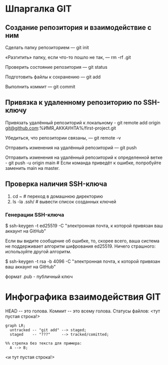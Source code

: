# Шпаргалка GIT

##  Создание репозитория и взаимодействие с ним

Сделать папку репозиторием — git init

«Разгитить» папку, если что-то пошло не так, — rm -rf .git

Проверить состояние репозитория — git status

Подготовить файлы к сохранению — git add

Выполнить коммит — git commit

## Привязка к удаленному репозиторию по SSH-ключу

Привязать удалённый репозиторий к локальному - git remote add origin git@github.com:%ИМЯ_АККАУНТА%/first-project.git 

Убедиться, что репозитории связаны, — git remote -v

Отправить изменения на удалённый репозиторий — git push

Отправить изменения на удалённый репозиторий к определенной ветке - git push -u origin main # Если команда приведёт к ошибке, попробуйте заменить main на master.

## Проверка наличия SSH-ключа

1. cd ~ # переход в домашнюю директорию
2. ls -la .ssh/ # вывести список созданных ключей 

### Генерации SSH-ключа

$ ssh-keygen -t ed25519 -C "электронная почта, к которой привязан ваш аккаунт на GitHub"

Если вы видите сообщение об ошибке, то, скорее всего, ваша система не поддерживает алгоритм шифрования ed25519. Ничего страшного: используйте другой алгоритм.

$ ssh-keygen -t rsa -b 4096 -C "электронная почта, к которой привязан ваш аккаунт на GitHub"

формат .pub - публичный ключ

# Инфографика взаимодействия GIT

HEAD -- это голова.
Коммит -- это всему голова.
Статусы файлов:
<тут пустая строка!>

```mermaid
graph LR;
  untracked -- "git add" --> staged;
  staged    -- "???"     --> tracked/comitted;

%% стрелка без текста для примера: 
  A --> B;
```
<и тут пустая строка!>
